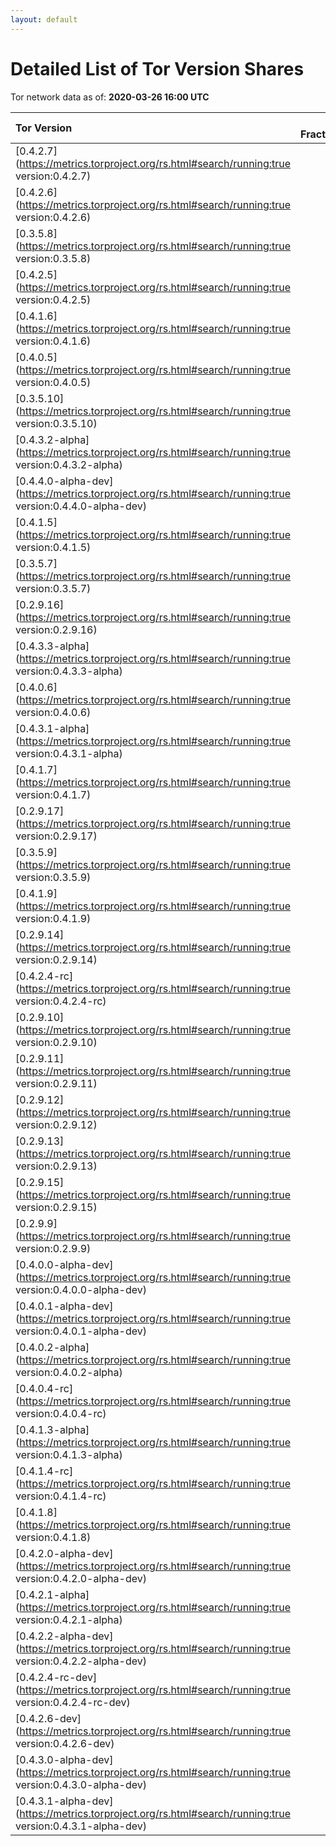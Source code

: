 ```yaml
---
layout: default
---
```



# Detailed List of Tor Version Shares

Tor network data as of: **2020-03-26 16:00 UTC**

| Tor Version                                                                                               |   CW Fraction(%) |   Exit(%) |   Guard(%) |   #Relays |
|:----------------------------------------------------------------------------------------------------------|-----------------:|----------:|-----------:|----------:|
| [0.4.2.7](https://metrics.torproject.org/rs.html#search/running:true version:0.4.2.7)                     |             29.3 |     43.42 |      23.76 |      1552 |
| [0.4.2.6](https://metrics.torproject.org/rs.html#search/running:true version:0.4.2.6)                     |             23.1 |     27.68 |      20.73 |      1510 |
| [0.3.5.8](https://metrics.torproject.org/rs.html#search/running:true version:0.3.5.8)                     |             14.1 |     10.38 |      15.47 |      1583 |
| [0.4.2.5](https://metrics.torproject.org/rs.html#search/running:true version:0.4.2.5)                     |              9.9 |     11.06 |       9.25 |       653 |
| [0.4.1.6](https://metrics.torproject.org/rs.html#search/running:true version:0.4.1.6)                     |              7.1 |      1.63 |       9.68 |       491 |
| [0.4.0.5](https://metrics.torproject.org/rs.html#search/running:true version:0.4.0.5)                     |              3.2 |      0.22 |       4.73 |       125 |
| [0.3.5.10](https://metrics.torproject.org/rs.html#search/running:true version:0.3.5.10)                   |              1.8 |      0.29 |       2.36 |       210 |
| [0.4.3.2-alpha](https://metrics.torproject.org/rs.html#search/running:true version:0.4.3.2-alpha)         |              1.7 |      0.81 |       2.37 |        65 |
| [0.4.4.0-alpha-dev](https://metrics.torproject.org/rs.html#search/running:true version:0.4.4.0-alpha-dev) |              1.5 |      1.64 |       1.7  |        48 |
| [0.4.1.5](https://metrics.torproject.org/rs.html#search/running:true version:0.4.1.5)                     |              1.2 |      0.06 |       1.82 |       100 |
| [0.3.5.7](https://metrics.torproject.org/rs.html#search/running:true version:0.3.5.7)                     |              1.1 |      0.02 |       1.75 |        47 |
| [0.2.9.16](https://metrics.torproject.org/rs.html#search/running:true version:0.2.9.16)                   |              1   |      0    |       1.5  |       174 |
| [0.4.3.3-alpha](https://metrics.torproject.org/rs.html#search/running:true version:0.4.3.3-alpha)         |              1   |      0.87 |       1.07 |        42 |
| [0.4.0.6](https://metrics.torproject.org/rs.html#search/running:true version:0.4.0.6)                     |              0.7 |      0    |       1.05 |         7 |
| [0.4.3.1-alpha](https://metrics.torproject.org/rs.html#search/running:true version:0.4.3.1-alpha)         |              0.6 |      0    |       0.93 |        11 |
| [0.4.1.7](https://metrics.torproject.org/rs.html#search/running:true version:0.4.1.7)                     |              0.5 |      0.75 |       0.42 |        67 |
| [0.2.9.17](https://metrics.torproject.org/rs.html#search/running:true version:0.2.9.17)                   |              0.3 |      0.65 |       0.08 |        54 |
| [0.3.5.9](https://metrics.torproject.org/rs.html#search/running:true version:0.3.5.9)                     |              0.3 |      0    |       0.51 |         6 |
| [0.4.1.9](https://metrics.torproject.org/rs.html#search/running:true version:0.4.1.9)                     |              0.2 |      0    |       0.27 |        16 |
| [0.2.9.14](https://metrics.torproject.org/rs.html#search/running:true version:0.2.9.14)                   |              0.1 |      0.07 |       0.22 |        55 |
| [0.4.2.4-rc](https://metrics.torproject.org/rs.html#search/running:true version:0.4.2.4-rc)               |              0.1 |      0.1  |       0.13 |         7 |
| [0.2.9.10](https://metrics.torproject.org/rs.html#search/running:true version:0.2.9.10)                   |              0   |      0.07 |       0.04 |        10 |
| [0.2.9.11](https://metrics.torproject.org/rs.html#search/running:true version:0.2.9.11)                   |              0   |      0.04 |       0.01 |        12 |
| [0.2.9.12](https://metrics.torproject.org/rs.html#search/running:true version:0.2.9.12)                   |              0   |      0    |       0    |         2 |
| [0.2.9.13](https://metrics.torproject.org/rs.html#search/running:true version:0.2.9.13)                   |              0   |      0    |       0.04 |         7 |
| [0.2.9.15](https://metrics.torproject.org/rs.html#search/running:true version:0.2.9.15)                   |              0   |      0    |       0    |         6 |
| [0.2.9.9](https://metrics.torproject.org/rs.html#search/running:true version:0.2.9.9)                     |              0   |      0    |       0    |         3 |
| [0.4.0.0-alpha-dev](https://metrics.torproject.org/rs.html#search/running:true version:0.4.0.0-alpha-dev) |              0   |      0    |       0    |         1 |
| [0.4.0.1-alpha-dev](https://metrics.torproject.org/rs.html#search/running:true version:0.4.0.1-alpha-dev) |              0   |      0    |       0    |         1 |
| [0.4.0.2-alpha](https://metrics.torproject.org/rs.html#search/running:true version:0.4.0.2-alpha)         |              0   |      0.14 |       0    |         2 |
| [0.4.0.4-rc](https://metrics.torproject.org/rs.html#search/running:true version:0.4.0.4-rc)               |              0   |      0    |       0    |         1 |
| [0.4.1.3-alpha](https://metrics.torproject.org/rs.html#search/running:true version:0.4.1.3-alpha)         |              0   |      0    |       0.01 |         1 |
| [0.4.1.4-rc](https://metrics.torproject.org/rs.html#search/running:true version:0.4.1.4-rc)               |              0   |      0    |       0    |         1 |
| [0.4.1.8](https://metrics.torproject.org/rs.html#search/running:true version:0.4.1.8)                     |              0   |      0    |       0    |         1 |
| [0.4.2.0-alpha-dev](https://metrics.torproject.org/rs.html#search/running:true version:0.4.2.0-alpha-dev) |              0   |      0    |       0    |         2 |
| [0.4.2.1-alpha](https://metrics.torproject.org/rs.html#search/running:true version:0.4.2.1-alpha)         |              0   |      0    |       0    |         1 |
| [0.4.2.2-alpha-dev](https://metrics.torproject.org/rs.html#search/running:true version:0.4.2.2-alpha-dev) |              0   |      0    |       0    |         1 |
| [0.4.2.4-rc-dev](https://metrics.torproject.org/rs.html#search/running:true version:0.4.2.4-rc-dev)       |              0   |      0    |       0    |         2 |
| [0.4.2.6-dev](https://metrics.torproject.org/rs.html#search/running:true version:0.4.2.6-dev)             |              0   |      0    |       0    |         1 |
| [0.4.3.0-alpha-dev](https://metrics.torproject.org/rs.html#search/running:true version:0.4.3.0-alpha-dev) |              0   |      0    |       0    |         2 |
| [0.4.3.1-alpha-dev](https://metrics.torproject.org/rs.html#search/running:true version:0.4.3.1-alpha-dev) |              0   |      0    |       0    |         1 |